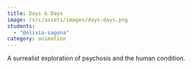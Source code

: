 ```yaml
---
title: Days & Days
image: /src/assets/images/days-days.png
students:
  - "@olivia-sagona"
category: animation
---
```

A surrealist exploration of psychosis and the human condition.